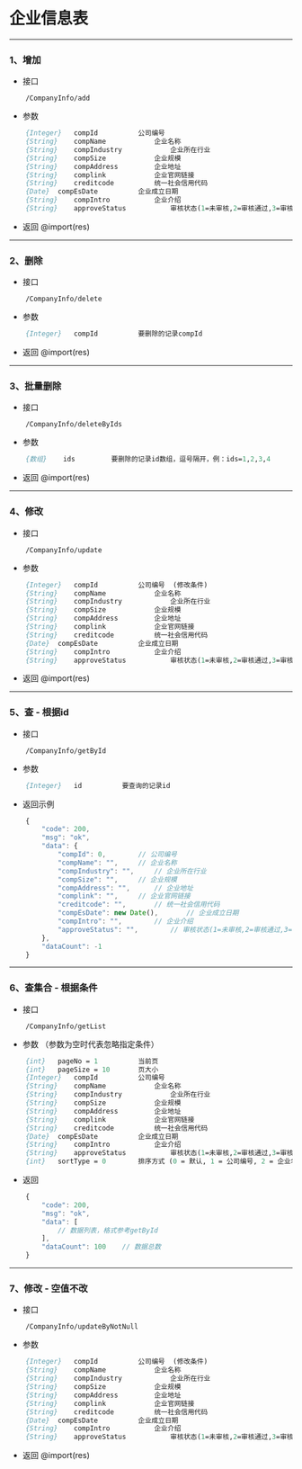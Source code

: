# 企业信息表


---
### 1、增加
- 接口
``` api
	/CompanyInfo/add
```
- 参数
``` p
	{Integer}	compId			公司编号 
	{String}	compName			企业名称 
	{String}	compIndustry			企业所在行业 
	{String}	compSize			企业规模 
	{String}	compAddress			企业地址 
	{String}	complink			企业官网链接 
	{String}	creditcode			统一社会信用代码 
	{Date}	compEsDate			企业成立日期 
	{String}	compIntro			企业介绍 
	{String}	approveStatus			审核状态(1=未审核,2=审核通过,3=审核不通过) 
```
- 返回 
@import(res)


--- 
### 2、删除
- 接口
``` api
	/CompanyInfo/delete
```
- 参数
``` p
	{Integer}	compId			要删除的记录compId
```
- 返回
@import(res)


---
### 3、批量删除
- 接口
``` api
	/CompanyInfo/deleteByIds
```
- 参数
``` p
	{数组}	ids			要删除的记录id数组，逗号隔开，例：ids=1,2,3,4
```
- 返回
@import(res)


---
### 4、修改
- 接口
``` api
	/CompanyInfo/update
```
- 参数
``` p
	{Integer}	compId			公司编号  (修改条件)
	{String}	compName			企业名称 
	{String}	compIndustry			企业所在行业 
	{String}	compSize			企业规模 
	{String}	compAddress			企业地址 
	{String}	complink			企业官网链接 
	{String}	creditcode			统一社会信用代码 
	{Date}	compEsDate			企业成立日期 
	{String}	compIntro			企业介绍 
	{String}	approveStatus			审核状态(1=未审核,2=审核通过,3=审核不通过) 
```
- 返回
@import(res)


---
### 5、查 - 根据id
- 接口
```  api 
	/CompanyInfo/getById
```
- 参数
``` p
	{Integer}	id			要查询的记录id
```
- 返回示例
``` js
	{
		"code": 200,
		"msg": "ok",
		"data": {
			"compId": 0,		// 公司编号
			"compName": "",		// 企业名称
			"compIndustry": "",		// 企业所在行业
			"compSize": "",		// 企业规模
			"compAddress": "",		// 企业地址
			"complink": "",		// 企业官网链接
			"creditcode": "",		// 统一社会信用代码
			"compEsDate": new Date(),		// 企业成立日期
			"compIntro": "",		// 企业介绍
			"approveStatus": "",		// 审核状态(1=未审核,2=审核通过,3=审核不通过)
		},
		"dataCount": -1
	}
```


---
### 6、查集合 - 根据条件
- 接口
``` api
	/CompanyInfo/getList
```
- 参数 （参数为空时代表忽略指定条件）
``` p
	{int}	pageNo = 1			当前页
	{int}	pageSize = 10		页大小 
	{Integer}	compId			公司编号 
	{String}	compName			企业名称 
	{String}	compIndustry			企业所在行业 
	{String}	compSize			企业规模 
	{String}	compAddress			企业地址 
	{String}	complink			企业官网链接 
	{String}	creditcode			统一社会信用代码 
	{Date}	compEsDate			企业成立日期 
	{String}	compIntro			企业介绍 
	{String}	approveStatus			审核状态(1=未审核,2=审核通过,3=审核不通过) 
	{int}	sortType = 0		排序方式 (0 = 默认, 1 = 公司编号, 2 = 企业名称, 3 = 企业所在行业, 4 = 企业规模, 5 = 企业地址, 6 = 统一社会信用代码, 7 = 企业成立日期, 8 = 审核状态(1=未审核,2=审核通过,3=审核不通过))
```
- 返回 
``` js
	{
		"code": 200,
		"msg": "ok",
		"data": [
			// 数据列表，格式参考getById 
		],
		"dataCount": 100	// 数据总数
	}
```




---
### 7、修改 - 空值不改
- 接口
``` api
	/CompanyInfo/updateByNotNull
```
- 参数
``` p
	{Integer}	compId			公司编号  (修改条件)
	{String}	compName			企业名称 
	{String}	compIndustry			企业所在行业 
	{String}	compSize			企业规模 
	{String}	compAddress			企业地址 
	{String}	complink			企业官网链接 
	{String}	creditcode			统一社会信用代码 
	{Date}	compEsDate			企业成立日期 
	{String}	compIntro			企业介绍 
	{String}	approveStatus			审核状态(1=未审核,2=审核通过,3=审核不通过) 
```
- 返回
@import(res)







